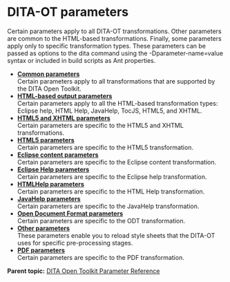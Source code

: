 # DITA-OT parameters

Certain parameters apply to all DITA-OT transformations. Other parameters are common to the HTML-based transformations. Finally, some parameters apply only to specific transformation types. These parameters can be passed as options to the dita command using the -Dparameter-name=value syntax or included in build scripts as Ant properties.

-   **[Common parameters](../parameters/parameters-base.md)**  
Certain parameters apply to all transformations that are supported by the DITA Open Toolkit.
-   **[HTML-based output parameters](../parameters/parameters-base-html.md)**  
Certain parameters apply to all the HTML-based transformation types: Eclipse help, HTML Help, JavaHelp, TocJS, HTML5, and XHTML.
-   **[HTML5 and XHTML parameters](../parameters/parameters-common-html.md)**  
Certain parameters are specific to the HTML5 and XHTML transformations.
-   **[HTML5 parameters](../parameters/parameters-html5.md)**  
Certain parameters are specific to the HTML5 transformation.
-   **[Eclipse content parameters](../parameters/parameters-eclipsecontent.md)**  
Certain parameters are specific to the Eclipse content transformation.
-   **[Eclipse Help parameters](../parameters/parameters-eclipsehelp.md)**  
Certain parameters are specific to the Eclipse help transformation.
-   **[HTMLHelp parameters](../parameters/parameters-htmlhelp.md)**  
Certain parameters are specific to the HTML Help transformation.
-   **[JavaHelp parameters](../parameters/parameters-javahelp.md)**  
Certain parameters are specific to the JavaHelp transformation.
-   **[Open Document Format parameters](../parameters/parameters-odt.md)**  
Certain parameters are specific to the ODT transformation.
-   **[Other parameters](../parameters/parameters-other.md)**  
These parameters enable you to reload style sheets that the DITA-OT uses for specific pre-processing stages.
-   **[PDF parameters](../parameters/parameters-pdf.md)**  
Certain parameters are specific to the PDF transformation.

**Parent topic:** [DITA Open Toolkit Parameter Reference](../parameters/index.md)

